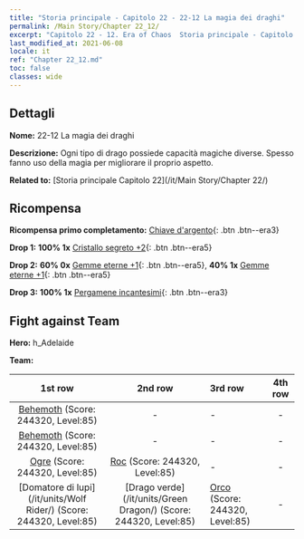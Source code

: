 ```yaml
---
title: "Storia principale - Capitolo 22 - 22-12 La magia dei draghi"
permalink: /Main Story/Chapter 22_12/
excerpt: "Capitolo 22 - 12. Era of Chaos  Storia principale - Capitolo 22_12. 22-12 La magia dei draghi"
last_modified_at: 2021-06-08
locale: it
ref: "Chapter 22_12.md"
toc: false
classes: wide
---
```


## Dettagli

 **Nome:** 22-12 La magia dei draghi

 **Descrizione:** Ogni tipo di drago possiede capacità magiche diverse. Spesso fanno uso della magia per migliorare il proprio aspetto.

 **Related to:** [Storia principale Capitolo 22](/it/Main Story/Chapter 22/)

## Ricompensa

 **Ricompensa primo completamento:** [Chiave d'argento](/ItemsIT/con_693/){: .btn .btn--era3}

 **Drop 1:** **100% 1x** [Cristallo segreto +2](/ItemsIT/mat_80/){: .btn .btn--era5}

 **Drop 2:** **60% 0x** [Gemme eterne +1](/ItemsIT/mat_72/){: .btn .btn--era5}, **40% 1x** [Gemme eterne +1](/ItemsIT/mat_72/){: .btn .btn--era5}

 **Drop 3:** **100% 1x** [Pergamene incantesimi](/ItemsIT/con_694/){: .btn .btn--era3}


## Fight against Team
 **Hero:** h_Adelaide

 **Team:**


  | 1st row | 2nd row | 3rd row | 4th row |
  |:----:|:----:|:----|:----:|
  | [Behemoth](/it/units/Behemoth/) (Score: 244320, Level:85)  | - | - | - |
  | [Behemoth](/it/units/Behemoth/) (Score: 244320, Level:85)  | - | - | - |
  | [Ogre](/it/units/Ogre/) (Score: 244320, Level:85)  | [Roc](/it/units/Roc/) (Score: 244320, Level:85)  | - | - |
  | [Domatore di lupi](/it/units/Wolf Rider/) (Score: 244320, Level:85)  | [Drago verde](/it/units/Green Dragon/) (Score: 244320, Level:85)  | [Orco](/it/units/Orc/) (Score: 244320, Level:85)  | - |



